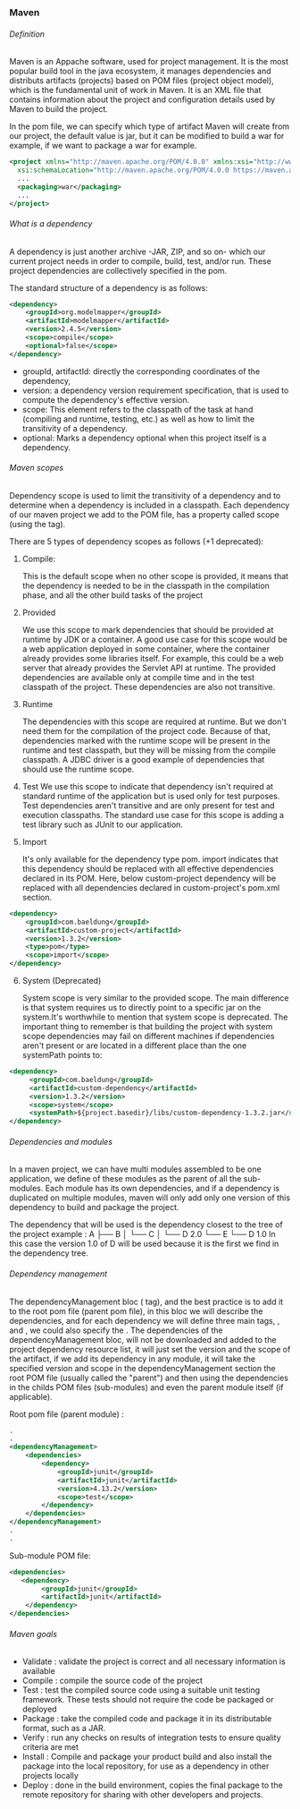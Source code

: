 ### Maven

###### Definition

Maven is an Appache software, used for project management. It is the most popular build tool in the java ecosystem, it manages dependencies and distributs artifacts (projects) based on POM files (project object model), which is the fundamental unit of work in Maven. It is an XML file that contains information about the project and configuration details used by Maven to build the project.

In the pom file, we can specify which type of artifact Maven will create from our project, the default value is jar, but it can be modified to build a war for example, if we want to package a war for example.

```xml
<project xmlns="http://maven.apache.org/POM/4.0.0" xmlns:xsi="http://www.w3.org/2001/XMLSchema-instance"
  xsi:schemaLocation="http://maven.apache.org/POM/4.0.0 https://maven.apache.org/xsd/maven-4.0.0.xsd">
  ...
  <packaging>war</packaging>
  ...
</project>
```

###### What is a dependency

A dependency is just another archive -JAR, ZIP, and so on- which our current project needs in order to compile, build, test, and/or run. These project dependencies are collectively specified in the pom.

The standard structure of a dependency is as follows:

```xml
<dependency>
    <groupId>org.modelmapper</groupId>
    <artifactId>modelmapper</artifactId>
    <version>2.4.5</version>
    <scope>compile</scope>
    <optional>false</scope>
</dependency>
```

- groupId, artifactId: directly the corresponding coordinates of the dependency,
- version: a dependency version requirement specification, that is used to compute the dependency's effective version.
- scope: This element refers to the classpath of the task at hand (compiling and runtime, testing, etc.) as well as how to limit the transitivity of a dependency.
- optional: Marks a dependency optional when this project itself is a dependency.

###### Maven scopes

Dependency scope is used to limit the transitivity of a dependency and to determine when a dependency is included in a classpath.
Each dependency of our maven project we add to the POM file, has a property called scope (using the <scope> tag).

There are 5 types of dependency scopes as follows (+1 deprecated):

1. Compile:

   This is the default scope when no other scope is provided, it means that the dependency is needed to be in the classpath in the compilation phase, and all the other build tasks of the project

2. Provided

   We use this scope to mark dependencies that should be provided at runtime by JDK or a container.
   A good use case for this scope would be a web application deployed in some container, where the container already provides some libraries itself. For example, this could be a web server that already provides the Servlet API at runtime.
   The provided dependencies are available only at compile time and in the test classpath of the project. These dependencies are also not transitive.

3. Runtime

   The dependencies with this scope are required at runtime. But we don't need them for the compilation of the project code. Because of that, dependencies marked with the runtime scope will be present in the runtime and test classpath, but they will be missing from the compile classpath.
   A JDBC driver is a good example of dependencies that should use the runtime scope.

4. Test
   We use this scope to indicate that dependency isn't required at standard runtime of the application but is used only for test purposes.
   Test dependencies aren't transitive and are only present for test and execution classpaths.
   The standard use case for this scope is adding a test library such as JUnit to our application.

5. Import

   It's only available for the dependency type pom.
   import indicates that this dependency should be replaced with all effective dependencies declared in its POM.
   Here, below custom-project dependency will be replaced with all dependencies declared in custom-project's pom.xml <dependencyManagement> section.

```xml
<dependency>
    <groupId>com.baeldung</groupId>
    <artifactId>custom-project</artifactId>
    <version>1.3.2</version>
    <type>pom</type>
    <scope>import</scope>
</dependency>

```

6. System (Deprecated)

   System scope is very similar to the provided scope. The main difference is that system requires us to directly point to a specific jar on the system.It's worthwhile to mention that system scope is deprecated.
   The important thing to remember is that building the project with system scope dependencies may fail on different machines if dependencies aren't present or are located in a different place than the one systemPath points to:

```xml
<dependency>
     <groupId>com.baeldung</groupId>
     <artifactId>custom-dependency</artifactId>
     <version>1.3.2</version>
     <scope>system</scope>
     <systemPath>${project.basedir}/libs/custom-dependency-1.3.2.jar</systemPath>
</dependency>
```

###### Dependencies and modules

In a maven project, we can have multi modules assembled to be one application, we define of these modules as the parent of all the sub-modules. Each module has its own dependencies, and if a dependency is duplicated on multiple modules, maven will only add only one version of this dependency to build and package the project.

The dependency that will be used is the dependency closest to the tree of the project example :
A
├── B
│ └── C
│ └── D 2.0
└── E
└── D 1.0
In this case the version 1.0 of D will be used because it is the first we find in the dependency tree.

###### Dependency management

The dependencyManagement bloc (<dependencyManagement> tag), and the best practice is to add it to the root pom file (parent pom file), in this bloc we will describe the dependencies, and for each dependency we will define three main tags, <gourpId>, <artifactId> and <version>, we could also specify the <scope>. The dependencies of the dependencyManagement bloc, will not be downloaded and added to the project dependency resource list, it will just set the version and the scope of the artifact, if we add its dependency in any module, it will take the specified version and scope in the dependencyManagement section the root POM file (usually called the "parent") and then using the dependencies in the childs POM files (sub-modules) and even the parent module itself (if applicable).

Root pom file (parent module) :

```xml
.
.
<dependencyManagement>
    <dependencies>
        <dependency>
            <groupId>junit</groupId>
            <artifactId>junit</artifactId>
            <version>4.13.2</version>
            <scope>test</scope>
        </dependency>
    </dependencies>
</dependencyManagement>
.
.
```

Sub-module POM file:

```xml
<dependencies>
   <dependency>
        <groupId>junit</groupId>
        <artifactId>junit</artifactId>
    </dependency>
</dependencies>
```

###### Maven goals

- Validate : validate the project is correct and all necessary information is available
- Compile : compile the source code of the project
- Test : test the compiled source code using a suitable unit testing framework. These tests should not require the code be packaged or deployed
- Package : take the compiled code and package it in its distributable format, such as a JAR.
- Verify : run any checks on results of integration tests to ensure quality criteria are met
- Install : Compile and package your product build and also install the package into the local repository, for use as a dependency in other projects locally
- Deploy : done in the build environment, copies the final package to the remote repository for sharing with other developers and projects.
